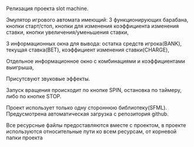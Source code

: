 Релизация проекта slot machine.

Эмулятор игрового автомата имеющий:
3 функционирующих барабана,
кнопки старт/стоп,
кнопки для изменения коэффициента изменения ставки,
кнопки увеличения/уменьшения ставки,

3 информационных окна для вывода:
остатка средств игрока(BANK), текущая ставка(BET), коэффициент изменения ставки(CHARGE),

Отдельное информационное окно с комбинациями и коэффициентами выигрыша,

Присутсвуют звуковые эффекты.

Запуск вращения происходит по кнопке SPIN, остановка по таймеру, либо по кнопке STOP.

Проект использует только одну стороннюю библиотеку(SFML). 
Предусмотрена автоматическая загрузка с репозитория github.

Все ресурсные файлы предоставляются вместе с проектом, в проекте используются относительные пути ко всем ресурсам, от корневой папки проекта
